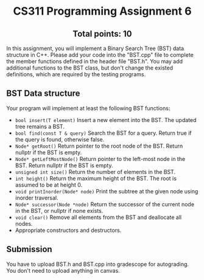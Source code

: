 <h1 align="center">CS311 Programming Assignment 6 </h1>
<h2 align="center">Total points: 10</h2>

In this assignment, you will implement a Binary Search Tree (BST) data structure in C++. Please add your code into the "BST.cpp" file to complete the member functions defined in the header file "BST.h". You may add additional functions to the BST class, but don't change the existed definitions, which are required by the testing programs. 

## BST Data structure
Your program will implement at least the following BST functions:

  * `bool insert(T element)` Insert a new element into the BST. The updated tree remains a BST.
  * `bool find(const T & query)` Search the BST for a query. Return true if the query is found, otherwise false.
  * `Node* getRoot()` Return pointer to the root node of the BST. Return nullptr if the BST is empty.
  * `Node* getLeftMostNode()` Return pointer to the left-most node in the BST. Return nullptr if the BST is empty.
  * `unsigned int size()` Return the number of elements in the BST.
  * `int height()` Return the maximum height of the BST. The root is assumed to be at height 0.
  * `void printInorder(Node* node)` Print the subtree at the given node using inorder traversal.
  * `Node* successor(Node *node)` Return the successor of the current node in the BST, or nullptr if none exists. 
  * `void clear()` Remove all elements from the BST and deallocate all nodes. 
  * Appropriate constructors and destructors.

## Submission
You have to upload BST.h and BST.cpp into gradescope for autograding. You don't need to upload anything in canvas. 

